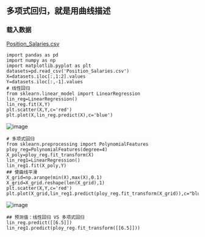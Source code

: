 ## 多项式回归，就是用曲线描述
### 载入数据
[Position_Salaries.csv](https://github.com/171909771/DATA-scientist/files/8984006/Position_Salaries.csv)

```
import pandas as pd
import numpy as np 
import matplotlib.pyplot as plt 
datasets=pd.read_csv('Position_Salaries.csv')
X=datasets.iloc[:,1:2].values
Y=datasets.iloc[:,-1].values
# 线性回归
from sklearn.linear_model import LinearRegression
lin_reg=LinearRegression()
lin_reg.fit(X,Y)
plt.scatter(X,Y,c='red')
plt.plot(X,lin_reg.predict(X),c='blue')
```
![image](https://user-images.githubusercontent.com/41554601/175760845-c1dbdc1d-430d-4d33-b352-824709b2dacb.png)
```
# 多项式回归
from sklearn.preprocessing import PolynomialFeatures
ploy_reg=PolynomialFeatures(degree=4)
X_poly=ploy_reg.fit_transform(X)
lin_reg1=LinearRegression()
lin_reg1.fit(X_poly,Y)
## 使曲线平滑
X_grid=np.arange(min(X),max(X),0.1)
X_grid=X_grid.reshape(len(X_grid),1)
plt.scatter(X,Y,c='red')
plt.plot(X_grid,lin_reg1.predict(ploy_reg.fit_transform(X_grid)),c="blue")
```
![image](https://user-images.githubusercontent.com/41554601/175760847-e73e1745-13ff-4599-a0d4-12db8f32b7e5.png)
```
## 预测值：线性回归 VS 多项式回归 
lin_reg.predict([[6.5]])
lin_reg1.predict(ploy_reg.fit_transform([[6.5]]))
```
